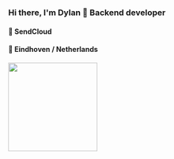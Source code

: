### Hi there, I'm Dylan 👋 Backend developer

#### 🏢 SendCloud
#### 📍 Eindhoven / Netherlands

 <div>
  <a href="https://github.com/dylanmartins">
  <img height="180em" src="https://github-readme-stats.vercel.app/api/top-langs/?username=dylanmartins&layout=compact&langs_count=7&theme=bear"/>
</div>
